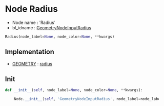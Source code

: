 # Node Radius

- Node name : 'Radius'
- bl_idname : [GeometryNodeInputRadius](https://docs.blender.org/api/current/bpy.types.GeometryNodeInputRadius.html)


``` python
Radius(node_label=None, node_color=None, **kwargs)
```
## Implementation

- [GEOMETRY](/docs/GeoNodes/socket_GEOMETRY.md) : [radius](/docs/GeoNodes/socket_GEOMETRY.md#radius)

## Init

``` python
def __init__(self, node_label=None, node_color=None, **kwargs):

    Node.__init__(self, 'GeometryNodeInputRadius', node_label=node_label, node_color=node_color, **kwargs)
```
